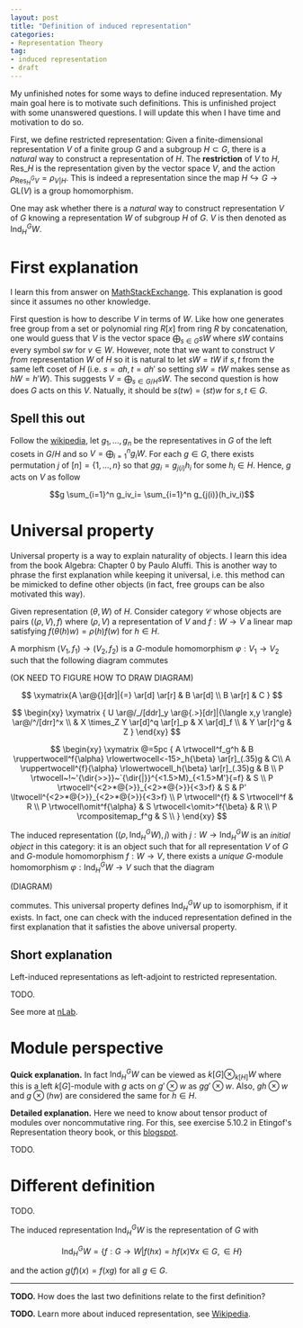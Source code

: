 ```yaml
---
layout: post
title: "Definition of induced representation"
categories: 
- Representation Theory
tag: 
- induced representation
- draft
---
```


My unfinished notes for some ways to define induced
representation. My main goal here is to motivate such 
definitions. This is unfinished project 
with some unanswered questions. I will
update this when I have time and motivation to do so. 

First, we define restricted representation: Given 
a finite-dimensional representation $V$ of a 
finite group $G$ and a subgroup 
$H\subset G$, there is a *natural* way to construct 
a representation of $H$. The **restriction** of $V$
to $H$, $\text{Res}\_{H}$
is the representation 
given by the vector space $V$, and the action 
$\rho_{\text{Res}_H^G V}=\rho_{V|H}$. This 
is indeed a representation since the map 
$H \hookrightarrow G \rightarrow \text{GL}(V)$ is
a group homomorphism. 

One may ask whether there is a *natural* way to construct 
representation $V$ of $G$ knowing a representation $W$ of 
subgroup $H$ of $G$. $V$ is then denoted as 
$\text{Ind}_H^G W$.

# First explanation

I learn this from answer on 
[MathStackExchange](https://math.stackexchange.com/a/266687/58951). 
This explanation is good since it assumes no
other knowledge. 

First question is how to describe 
$V$ in terms of $W$. Like how one generates free group
from a set or polynomial ring $R[x]$ from ring $R$
by concatenation, one would guess that $V$ is 
the vector space $\bigoplus_{s\in G}sW$ where $sW$
contains every symbol $sw$ for $v\in W$. However, 
note that we want to construct $V$ *from* representation 
$W$ of $H$ so it is natural to let $sW=tW$ if 
$s,t$ from the same left coset of $H$ (i.e. 
$s=ah,t=ah'$ so setting $sW=tW$ makes sense as 
$hW=h'W$). This suggests $V=\bigoplus_{s\in G/H}sW$.
The second question is how does $G$ acts on this $V$. 
Natually, it should be $s(tw)=(st)w$ for $s,t\in G$. 

## Spell this out

Follow the [wikipedia](https://en.wikipedia.org/wiki/Induced_representation#Algebraic), 
let $g_1,\ldots, g_n$ be the representatives in $G$
of the left cosets in $G/H$ and so
$V=\bigoplus_{i=1}^n g_iW$. For each $g\in G$,
there exists permutation $j$ of $[n]=\{1,\ldots, n\}$
so that $gg_i=g_{j(i)}h_i$ for some $h_i\in H$.
Hence, $g$ acts on $V$ as follow

$$g \sum_{i=1}^n g_iv_i= \sum_{i=1}^n g_{j(i)}(h_iv_i)$$

# Universal property

Universal property is a way to explain naturality
of objects. I learn this idea from the book Algebra:
Chapter 0 by Paulo Aluffi. This is another way
to phrase the first explanation while keeping 
it universal, i.e. this method can be mimicked 
to define other objects (in fact, free groups
can be also motivated this way).

Given representation $(\theta,W)$ of $H$. Consider 
category $\mathcal{C}$ whose objects are pairs 
$((\rho,V),f)$ where $(\rho,V)$ a representation
of $V$ and $f:W\to V$ a linear map satisfying 
$f(\theta(h)w)=\rho(h)f(w)$ for $h\in H$. 

A morphism $(V_1,f_1) \to (V_2,f_2)$ is a 
$G$-module homomorphism $\varphi:V_1\to V_2$ 
such that the following diagram commutes

(OK NEED TO FIGURE HOW TO DRAW DIAGRAM)

$$
\xymatrix{A \ar@{}[dr]|{=} \ar[d] \ar[r] & B \ar[d] \\ B \ar[r] & C }
$$

$$
\begin{xy}
\xymatrix {
U \ar@/_/[ddr]_y \ar@{.>}[dr]|{\langle x,y \rangle} \ar@/^/[drr]^x \\
 & X \times_Z Y \ar[d]^q \ar[r]_p & X \ar[d]_f \\
 & Y \ar[r]^g & Z
}
\end{xy}
$$

$$
\begin{xy}
\xymatrix @=5pc {
A \rtwocell^f_g^h & B \ruppertwocell^f{\alpha} \rlowertwocell<-15>_h{\beta} \ar[r]_(.35)g & C\\
A \ruppertwocell^{f}{\alpha} \rlowertwocell_h{\beta} \ar[r]_(.35)g & B \\
P \rtwocell~!~'{\dir{>>}}~`{\dir{|}}^{<1.5>M}_{<1.5>M'}{=f} & S \\
P \rtwocell^{<2>*@{>}}_{<2>*@{>}}{<3>f} & S & P' \ltwocell^{<2>*@{>}}_{<2>*@{>}}{<3>f} \\
P \rtwocell^{f} & S \rtwocell^f & R \\
P \rtwocell\omit^f{\alpha} & S \rtwocell<\omit>^f{\beta} & R \\
P \rcompositemap_f^g & S \\
}
\end{xy}
$$


The induced representation 
$((\rho, \text{Ind}_H^G W),j)$
with $j:W\to \text{Ind}_H^G W$
is an *initial object* in this category:
it is an object such that 
for all representation $V$ of $G$ and 
$G$-module homomorphism $f:W\to V$, 
there exists a *unique* $G$-module
homomorphism $\varphi:\text{Ind}_H^G W \to V$
such that the diagram 

(DIAGRAM)

commutes. This universal property defines
$\text{Ind}_H^G W$ up to isomorphism, 
if it exists. In fact, one can check 
with the induced representation defined
in the first explanation that it safisties
the above universal property. 

## Short explanation

Left-induced representations as left-adjoint
to restricted representation. 

TODO.

See more at [nLab](https://ncatlab.org/nlab/show/induced+representation). 

# Module perspective

**Quick explanation.**
In fact $\text{Ind}_H^G W$ can be viewed as 
$k[G] \otimes_{k[H]} W$ where 
this is a left $k[G]$-module with $g$ acts on
$g'\otimes w$ as $gg'\otimes w$. Also, 
$gh\otimes w$ and $g\otimes (hw)$ are considered
the same for $h\in H$. 

**Detailed explanation.**
Here we need to know about tensor product
of modules over noncommutative ring. 
For this, see exercise 5.10.2 in Etingof's
Representation theory book, or 
this [blogspot](https://mathstrek.blog/2015/01/31/tensor-product-over-noncommutative-rings/).

TODO. 

# Different definition

TODO.

The induced representation $\text{Ind}_H^G W$
is the representation of $G$ with

$$\text{Ind}_H^GW=\{f:G\to W|f(hx)=hf(x)
\forall x\in G, \in H\}$$

and the action $g(f)(x)=f(xg)$ for all $g\in G$.

---

**TODO.** How does the last two 
definitions relate to the first definition?

**TODO.** Learn more about induced representation,
see [Wikipedia](https://en.wikipedia.org/wiki/Induced_representation).